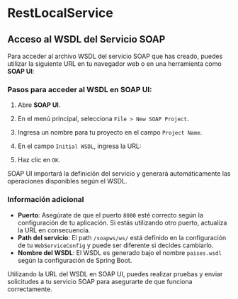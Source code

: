 # RestLocalService

## Acceso al WSDL del Servicio SOAP

Para acceder al archivo WSDL del servicio SOAP que has creado, puedes utilizar la siguiente URL en tu navegador web o en una herramienta como **SOAP UI**:


### Pasos para acceder al WSDL en SOAP UI:

1. Abre **SOAP UI**.
2. En el menú principal, selecciona `File > New SOAP Project`.
3. Ingresa un nombre para tu proyecto en el campo `Project Name`.
4. En el campo `Initial WSDL`, ingresa la URL:

5. Haz clic en `OK`.

SOAP UI importará la definición del servicio y generará automáticamente las operaciones disponibles según el WSDL.

### Información adicional

- **Puerto**: Asegúrate de que el puerto `8080` esté correcto según la configuración de tu aplicación. Si estás utilizando otro puerto, actualiza la URL en consecuencia.
- **Path del servicio**: El path `/soapws/ws/` está definido en la configuración de tu `WebServiceConfig` y puede ser diferente si decides cambiarlo.
- **Nombre del WSDL**: El WSDL es generado bajo el nombre `paises.wsdl` según la configuración de Spring Boot.

Utilizando la URL del WSDL en SOAP UI, puedes realizar pruebas y enviar solicitudes a tu servicio SOAP para asegurarte de que funciona correctamente.
